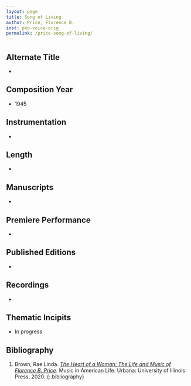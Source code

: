 ```yaml
---
layout: page
title: Song of Living
author: Price, Florence B.
inst: pno-voice-orig
permalink: /price-song-of-living/
---
```


## Alternate Title
- 

## Composition Year
- 1945

## Instrumentation
- 

## Length
- 

## Manuscripts
- 

## Premiere Performance
- 

## Published Editions
- 

## Recordings
- 

## Thematic Incipits
- In progress

## Bibliography
1. Brown, Rae Linda. <a href="https://www.worldcat.org/title/1122800180" target="_blank">*The Heart of a Woman: The Life and Music of Florence B. Price*</a>. Music in American Life. Urbana: University of Illinois Press, 2020.
{:.bibliography}
